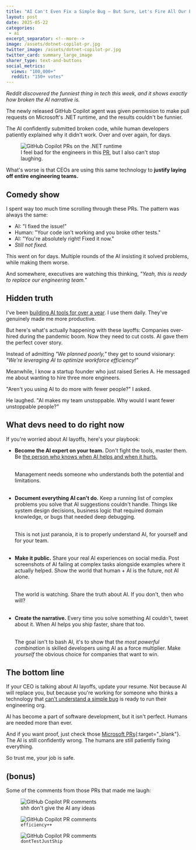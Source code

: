 ```yaml
---
title: "AI Can't Even Fix a Simple Bug — But Sure, Let's Fire All Our Engineers"
layout: post
date: 2025-05-22
categories:
 - ai
excerpt_separator: <!--more-->
image: /assets/dotnet-copilot-pr.jpg
twitter_image: /assets/dotnet-copilot-pr.jpg
twitter_card: summary_large_image
sharer_type: text-and-buttons
social_metrics:
  views: "100,000+"
  reddit: "150+ votes"
---
```


*Reddit discovered the funniest thing in tech this week, and it shows exactly how broken the AI narrative is.*

The newly released GitHub Copilot agent was given permission to make pull requests on Microsoft's .NET runtime, and the results couldn't be funnier. 

The AI confidently submitted broken code, while human developers patiently explained why it didn't work. Over and over again, for days.

<figure>
  <img src="{{ '/assets/dotnet-copilot-pr.jpg' | relative_url }}" alt="GitHub Copilot PRs on the .NET runtime" />
  <figcaption>
    I feel bad for the engineers in this <a href="https://github.com/dotnet/runtime/pull/115733" target="_blank">PR</a>, but I also can't stop laughing.
  </figcaption>
</figure>

What's worse is that CEOs are using this same technology to **justify laying off entire engineering teams.**

<!--more-->

## Comedy show

I spent way too much time scrolling through these PRs. The pattern was always the same:

* AI: "I fixed the issue!"
* Human: "Your code isn't working and you broke other tests."
* AI: "You're absolutely right! Fixed it now."
* *Still not fixed.*

This went on for days. Multiple rounds of the AI insisting it solved problems, while making them worse.

And somewhere, executives are watching this thinking, _"Yeah, this is ready to replace our engineering team."_

## Hidden truth

I've been [building AI tools for over a year](/blog/ai-understand-senior-developer). I use them daily. They've genuinely made me more productive.

But here's what's actually happening with these layoffs: Companies over-hired during the pandemic boom. Now they need to cut costs. AI gave them the perfect cover story.

Instead of admitting _"We planned poorly,"_ they get to sound visionary: _"We're leveraging AI to optimize workforce efficiency!"_

Meanwhile, I know a startup founder who just raised Series A. He messaged me about wanting to hire three more engineers.

"Aren't you using AI to do more with fewer people?" I asked.

He laughed. "AI makes my team unstoppable. Why would I want fewer unstoppable people?"

## What devs need to do right now

If you're worried about AI layoffs, here's your playbook:
<ul>
<li><strong>Become the AI expert on your team.</strong> Don't fight the tools, master them. Be <a href="/blog/ai-and-learning">the person who knows when AI helps and when it hurts.</a><br><br>

Management needs someone who understands both the potential and limitations.<br><br></li>

<li><strong>Document everything AI can't do.</strong> Keep a running list of complex problems you solve that AI suggestions couldn't handle. Things like system design decisions, business logic that required domain knowledge, or bugs that needed deep debugging.<br><br>

This is not just paranoia, it is to properly understand AI, for yourself and for your team.<br><br></li>

<li><strong>Make it public.</strong> Share your real AI experiences on social media. Post screenshots of AI failing at complex tasks alongside examples where it actually helped. Show the world that human + AI is the future, not AI alone. <br><br>

The world is watching. Share the truth about AI. If you don't, then who will?<br><br></li>

<li><strong>Create the narrative.</strong> Every time you solve something AI couldn't, tweet about it. When AI helps you ship faster, share that too. <br><br>

The goal isn't to bash AI, it's to show that the <em>most powerful combination</em> is skilled developers using AI as a force multiplier. Make <em>yourself</em> the obvious choice for companies that want to win.</li>
</ul>

## The bottom line

If your CEO is talking about AI layoffs, update your resume. Not because AI will replace you, but because you're working for someone who thinks a technology that [can't understand a simple bug](/blog/ai-illiterate-programmers) is ready to run their engineering org.

AI has become a part of software development, but it isn't perfect. Humans are needed more than ever.

And if you want proof, just check those [Microsoft PRs](https://www.reddit.com/r/ExperiencedDevs/comments/1krttqo/my_new_hobby_watching_ai_slowly_drive_microsoft/){:target="_blank"}. The AI is still confidently wrong. The humans are still patiently fixing everything.

So trust me, your job is safe.

## (bonus)

Some of the comments from those PRs that made me laugh:

<figure>
  <img src="{{ '/assets/funniest-dotnet-prs/php-rewrite.png' | relative_url }}" alt="GitHub Copilot PR comments" />
  <figcaption>
    shh don't give the AI any ideas
  </figcaption>
</figure>


<figure>
  <img src="{{ '/assets/funniest-dotnet-prs/efficiencyIncrease.png' | relative_url }}" alt="GitHub Copilot PR comments" />
  <figcaption>
    <code>efficiency++</code>
  </figcaption>
</figure>

<figure>
  <img src="{{ '/assets/funniest-dotnet-prs/dontTestJustShip.png' | relative_url }}" alt="GitHub Copilot PR comments" />
  <figcaption>
    <code>dontTestJustShip</code>
  </figcaption>
</figure>
